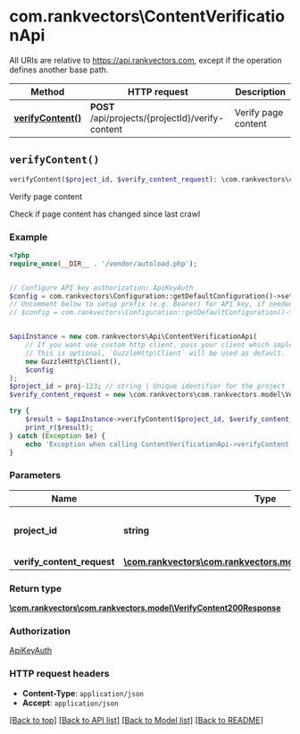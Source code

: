 # com.rankvectors\ContentVerificationApi

All URIs are relative to https://api.rankvectors.com, except if the operation defines another base path.

| Method | HTTP request | Description |
| ------------- | ------------- | ------------- |
| [**verifyContent()**](ContentVerificationApi.md#verifyContent) | **POST** /api/projects/{projectId}/verify-content | Verify page content |


## `verifyContent()`

```php
verifyContent($project_id, $verify_content_request): \com.rankvectors\com.rankvectors.model\VerifyContent200Response
```

Verify page content

Check if page content has changed since last crawl

### Example

```php
<?php
require_once(__DIR__ . '/vendor/autoload.php');


// Configure API key authorization: ApiKeyAuth
$config = com.rankvectors\Configuration::getDefaultConfiguration()->setApiKey('Authorization', 'YOUR_API_KEY');
// Uncomment below to setup prefix (e.g. Bearer) for API key, if needed
// $config = com.rankvectors\Configuration::getDefaultConfiguration()->setApiKeyPrefix('Authorization', 'Bearer');


$apiInstance = new com.rankvectors\Api\ContentVerificationApi(
    // If you want use custom http client, pass your client which implements `GuzzleHttp\ClientInterface`.
    // This is optional, `GuzzleHttp\Client` will be used as default.
    new GuzzleHttp\Client(),
    $config
);
$project_id = proj-123; // string | Unique identifier for the project
$verify_content_request = new \com.rankvectors\com.rankvectors.model\VerifyContentRequest(); // \com.rankvectors\com.rankvectors.model\VerifyContentRequest

try {
    $result = $apiInstance->verifyContent($project_id, $verify_content_request);
    print_r($result);
} catch (Exception $e) {
    echo 'Exception when calling ContentVerificationApi->verifyContent: ', $e->getMessage(), PHP_EOL;
}
```

### Parameters

| Name | Type | Description  | Notes |
| ------------- | ------------- | ------------- | ------------- |
| **project_id** | **string**| Unique identifier for the project | |
| **verify_content_request** | [**\com.rankvectors\com.rankvectors.model\VerifyContentRequest**](../Model/VerifyContentRequest.md)|  | |

### Return type

[**\com.rankvectors\com.rankvectors.model\VerifyContent200Response**](../Model/VerifyContent200Response.md)

### Authorization

[ApiKeyAuth](../../README.md#ApiKeyAuth)

### HTTP request headers

- **Content-Type**: `application/json`
- **Accept**: `application/json`

[[Back to top]](#) [[Back to API list]](../../README.md#endpoints)
[[Back to Model list]](../../README.md#models)
[[Back to README]](../../README.md)

